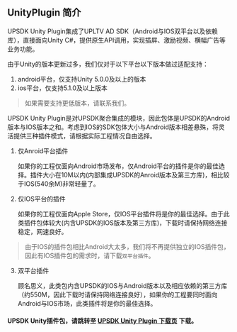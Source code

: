 ## UnityPlugin 简介
UPSDK Unity Plugin集成了UPLTV AD SDK（Android与IOS双平台以及依赖库），直接面向Unity C#，提供原生API调用，实现插屏、激励视频、横幅广告等业务功能。

由于Unity的版本更新过多，我们仅对于以下平台以下版本做过适配支持：
1. android平台，仅支持Unity 5.0.0及以上的版本
2. ios平台，仅支持5.1.0及以上版本

> 如果需要支持更低版本，请联系我们。

UPSDK Unity Plugin是对UPSDK聚合集成的模块，因此包体是UPSDK的Android版本与IOS版本之和。考虑到IOS的SDK包体大小与Android版本相差悬殊，将灵活提供三种插件模式，请根据实际工程情况自由选择。

1. 仅Anroid平台插件

	如果你的工程仅面向Android市场发布，仅Android平台的插件是你的最佳选择。插件大小在10M以内(内部集成UPSDK的Anroid版本及第三方库)，相比较于IOS(540余M)非常轻量了。
	
2. 仅IOS平台的插件

	如果你的工程仅面向Apple Store，仅IOS平台插件将是你的最佳选择。由于此类插件包体较大(内含UPSDK的IOS版本及第三方库)，下载时请保持网络连接稳定，网速良好。
	
> 由于IOS的插件包相比Android大太多，我们将不再提供独立的IOS插件包，因此有IOS插件包的需求时，请下载`双平台插件`。
	
3. 双平台插件

	顾名思义，此类包内含UPSDK的IOS与Android版本以及相应依赖的第三方库（约550M，因此下载时请保持网络连接良好），如果你的工程要同时面向Android与IOS市场，此类插件将是你的最佳选择。

#### UPSDK Unity插件包，请跳转至 [UPSDK Unity Plugin 下载页](http://docc.upltv.com/docs/show/13 "SDK下载页面") 下载。
